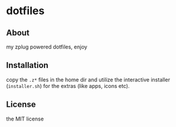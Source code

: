 # dotfiles

## About

my zplug powered dotfiles, enjoy

## Installation

copy the `.z*` files in the home dir and utilize the interactive installer (`installer.sh`) for the extras (like apps, icons etc).

## License

the MIT license
